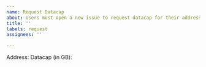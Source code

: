 ```yaml
---
name: Request Datacap
about: Users must open a new issue to request datacap for their addresses
title: ''
labels: request
assignees: ''

---
```


Address:
Datacap (in GB):
